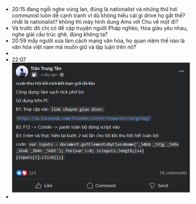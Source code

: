 - 20:15 đang ngồi nghe vùng lan, đúng là nationalist và những thứ hơi communist luôn dễ cạnh tranh vl dù không hiểu cái gì drive họ gắt thế? nhất là nationalist? không thì mày hình dung Ams với Chu về một đi?
- Và trước đó chị có đề cập truyện người Pháp nghèo, Hoa giàu yêu nhau, nghe giải cấu trúc ghê, đúng không ta?
- 20:59 mấy người xưa làm cách mạng văn hóa, họ quan niệm thế nào là văn hóa việt nam mà muốn giữ và lập luận trên nó?
-
- 22:07 ![image.png](../assets/image_1699801650053_0.png)
-